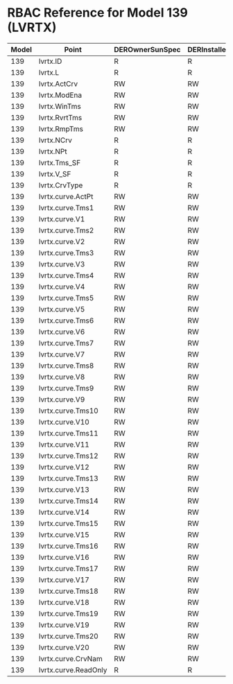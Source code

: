 # RBAC Reference for Model 139 (LVRTX)

| Model | Point | DEROwnerSunSpec | DERInstallerSunSpec | DERVendorSunSpec | ServiceProviderSunSpec | GridOperatorSunSpec |
|-------|-------|------------------|---------------------|------------------|------------------------|---------------------|
| 139 | lvrtx.ID | R | R | R | R | R |
| 139 | lvrtx.L | R | R | R | R | R |
| 139 | lvrtx.ActCrv | RW | RW | RW | RW | RW |
| 139 | lvrtx.ModEna | RW | RW | RW | RW | RW |
| 139 | lvrtx.WinTms | RW | RW | RW | RW | RW |
| 139 | lvrtx.RvrtTms | RW | RW | RW | RW | RW |
| 139 | lvrtx.RmpTms | RW | RW | RW | RW | RW |
| 139 | lvrtx.NCrv | R | R | R | R | R |
| 139 | lvrtx.NPt | R | R | R | R | R |
| 139 | lvrtx.Tms_SF | R | R | R | R | R |
| 139 | lvrtx.V_SF | R | R | R | R | R |
| 139 | lvrtx.CrvType | R | R | R | R | R |
| 139 | lvrtx.curve.ActPt | RW | RW | RW | RW | RW |
| 139 | lvrtx.curve.Tms1 | RW | RW | RW | RW | RW |
| 139 | lvrtx.curve.V1 | RW | RW | RW | RW | RW |
| 139 | lvrtx.curve.Tms2 | RW | RW | RW | RW | RW |
| 139 | lvrtx.curve.V2 | RW | RW | RW | RW | RW |
| 139 | lvrtx.curve.Tms3 | RW | RW | RW | RW | RW |
| 139 | lvrtx.curve.V3 | RW | RW | RW | RW | RW |
| 139 | lvrtx.curve.Tms4 | RW | RW | RW | RW | RW |
| 139 | lvrtx.curve.V4 | RW | RW | RW | RW | RW |
| 139 | lvrtx.curve.Tms5 | RW | RW | RW | RW | RW |
| 139 | lvrtx.curve.V5 | RW | RW | RW | RW | RW |
| 139 | lvrtx.curve.Tms6 | RW | RW | RW | RW | RW |
| 139 | lvrtx.curve.V6 | RW | RW | RW | RW | RW |
| 139 | lvrtx.curve.Tms7 | RW | RW | RW | RW | RW |
| 139 | lvrtx.curve.V7 | RW | RW | RW | RW | RW |
| 139 | lvrtx.curve.Tms8 | RW | RW | RW | RW | RW |
| 139 | lvrtx.curve.V8 | RW | RW | RW | RW | RW |
| 139 | lvrtx.curve.Tms9 | RW | RW | RW | RW | RW |
| 139 | lvrtx.curve.V9 | RW | RW | RW | RW | RW |
| 139 | lvrtx.curve.Tms10 | RW | RW | RW | RW | RW |
| 139 | lvrtx.curve.V10 | RW | RW | RW | RW | RW |
| 139 | lvrtx.curve.Tms11 | RW | RW | RW | RW | RW |
| 139 | lvrtx.curve.V11 | RW | RW | RW | RW | RW |
| 139 | lvrtx.curve.Tms12 | RW | RW | RW | RW | RW |
| 139 | lvrtx.curve.V12 | RW | RW | RW | RW | RW |
| 139 | lvrtx.curve.Tms13 | RW | RW | RW | RW | RW |
| 139 | lvrtx.curve.V13 | RW | RW | RW | RW | RW |
| 139 | lvrtx.curve.Tms14 | RW | RW | RW | RW | RW |
| 139 | lvrtx.curve.V14 | RW | RW | RW | RW | RW |
| 139 | lvrtx.curve.Tms15 | RW | RW | RW | RW | RW |
| 139 | lvrtx.curve.V15 | RW | RW | RW | RW | RW |
| 139 | lvrtx.curve.Tms16 | RW | RW | RW | RW | RW |
| 139 | lvrtx.curve.V16 | RW | RW | RW | RW | RW |
| 139 | lvrtx.curve.Tms17 | RW | RW | RW | RW | RW |
| 139 | lvrtx.curve.V17 | RW | RW | RW | RW | RW |
| 139 | lvrtx.curve.Tms18 | RW | RW | RW | RW | RW |
| 139 | lvrtx.curve.V18 | RW | RW | RW | RW | RW |
| 139 | lvrtx.curve.Tms19 | RW | RW | RW | RW | RW |
| 139 | lvrtx.curve.V19 | RW | RW | RW | RW | RW |
| 139 | lvrtx.curve.Tms20 | RW | RW | RW | RW | RW |
| 139 | lvrtx.curve.V20 | RW | RW | RW | RW | RW |
| 139 | lvrtx.curve.CrvNam | RW | RW | RW | RW | RW |
| 139 | lvrtx.curve.ReadOnly | R | R | R | R | R |
